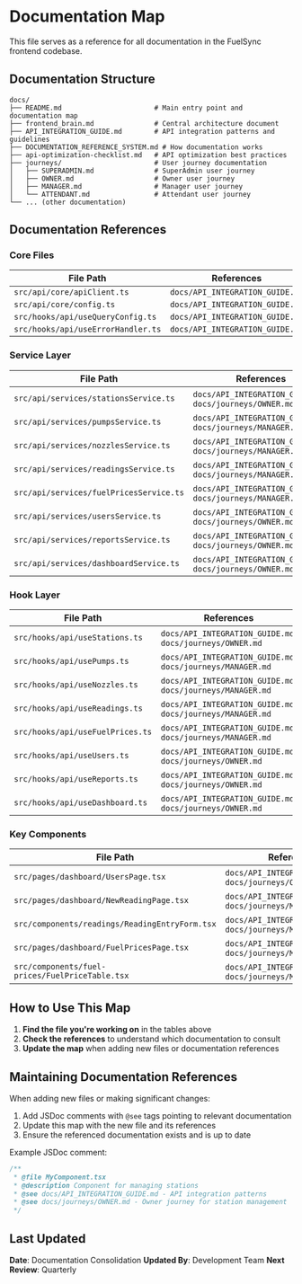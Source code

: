 # Documentation Map

This file serves as a reference for all documentation in the FuelSync frontend codebase.

## Documentation Structure

```
docs/
├── README.md                       # Main entry point and documentation map
├── frontend_brain.md               # Central architecture document
├── API_INTEGRATION_GUIDE.md        # API integration patterns and guidelines
├── DOCUMENTATION_REFERENCE_SYSTEM.md # How documentation works
├── api-optimization-checklist.md   # API optimization best practices
├── journeys/                       # User journey documentation
│   ├── SUPERADMIN.md               # SuperAdmin user journey
│   ├── OWNER.md                    # Owner user journey
│   ├── MANAGER.md                  # Manager user journey
│   └── ATTENDANT.md                # Attendant user journey
└── ... (other documentation)
```

## Documentation References

### Core Files

| File Path | References |
|-----------|------------|
| `src/api/core/apiClient.ts` | `docs/API_INTEGRATION_GUIDE.md` |
| `src/api/core/config.ts` | `docs/API_INTEGRATION_GUIDE.md` |
| `src/hooks/api/useQueryConfig.ts` | `docs/API_INTEGRATION_GUIDE.md` |
| `src/hooks/api/useErrorHandler.ts` | `docs/API_INTEGRATION_GUIDE.md` |

### Service Layer

| File Path | References |
|-----------|------------|
| `src/api/services/stationsService.ts` | `docs/API_INTEGRATION_GUIDE.md`, `docs/journeys/OWNER.md` |
| `src/api/services/pumpsService.ts` | `docs/API_INTEGRATION_GUIDE.md`, `docs/journeys/MANAGER.md` |
| `src/api/services/nozzlesService.ts` | `docs/API_INTEGRATION_GUIDE.md`, `docs/journeys/MANAGER.md` |
| `src/api/services/readingsService.ts` | `docs/API_INTEGRATION_GUIDE.md`, `docs/journeys/MANAGER.md` |
| `src/api/services/fuelPricesService.ts` | `docs/API_INTEGRATION_GUIDE.md`, `docs/journeys/MANAGER.md` |
| `src/api/services/usersService.ts` | `docs/API_INTEGRATION_GUIDE.md`, `docs/journeys/OWNER.md` |
| `src/api/services/reportsService.ts` | `docs/API_INTEGRATION_GUIDE.md`, `docs/journeys/OWNER.md` |
| `src/api/services/dashboardService.ts` | `docs/API_INTEGRATION_GUIDE.md`, `docs/journeys/OWNER.md` |

### Hook Layer

| File Path | References |
|-----------|------------|
| `src/hooks/api/useStations.ts` | `docs/API_INTEGRATION_GUIDE.md`, `docs/journeys/OWNER.md` |
| `src/hooks/api/usePumps.ts` | `docs/API_INTEGRATION_GUIDE.md`, `docs/journeys/MANAGER.md` |
| `src/hooks/api/useNozzles.ts` | `docs/API_INTEGRATION_GUIDE.md`, `docs/journeys/MANAGER.md` |
| `src/hooks/api/useReadings.ts` | `docs/API_INTEGRATION_GUIDE.md`, `docs/journeys/MANAGER.md` |
| `src/hooks/api/useFuelPrices.ts` | `docs/API_INTEGRATION_GUIDE.md`, `docs/journeys/MANAGER.md` |
| `src/hooks/api/useUsers.ts` | `docs/API_INTEGRATION_GUIDE.md`, `docs/journeys/OWNER.md` |
| `src/hooks/api/useReports.ts` | `docs/API_INTEGRATION_GUIDE.md`, `docs/journeys/OWNER.md` |
| `src/hooks/api/useDashboard.ts` | `docs/API_INTEGRATION_GUIDE.md`, `docs/journeys/OWNER.md` |

### Key Components

| File Path | References |
|-----------|------------|
| `src/pages/dashboard/UsersPage.tsx` | `docs/API_INTEGRATION_GUIDE.md`, `docs/journeys/OWNER.md` |
| `src/pages/dashboard/NewReadingPage.tsx` | `docs/API_INTEGRATION_GUIDE.md`, `docs/journeys/MANAGER.md` |
| `src/components/readings/ReadingEntryForm.tsx` | `docs/API_INTEGRATION_GUIDE.md`, `docs/journeys/MANAGER.md` |
| `src/pages/dashboard/FuelPricesPage.tsx` | `docs/API_INTEGRATION_GUIDE.md`, `docs/journeys/MANAGER.md` |
| `src/components/fuel-prices/FuelPriceTable.tsx` | `docs/API_INTEGRATION_GUIDE.md`, `docs/journeys/MANAGER.md` |

## How to Use This Map

1. **Find the file you're working on** in the tables above
2. **Check the references** to understand which documentation to consult
3. **Update the map** when adding new files or documentation references

## Maintaining Documentation References

When adding new files or making significant changes:

1. Add JSDoc comments with `@see` tags pointing to relevant documentation
2. Update this map with the new file and its references
3. Ensure the referenced documentation exists and is up to date

Example JSDoc comment:

```typescript
/**
 * @file MyComponent.tsx
 * @description Component for managing stations
 * @see docs/API_INTEGRATION_GUIDE.md - API integration patterns
 * @see docs/journeys/OWNER.md - Owner journey for station management
 */
```

## Last Updated

**Date**: Documentation Consolidation
**Updated By**: Development Team
**Next Review**: Quarterly